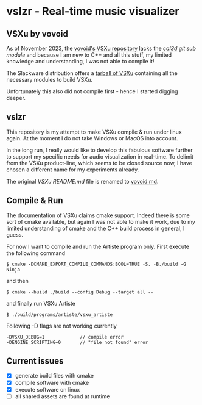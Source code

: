 # vslzr - Real-time music visualizer

## VSXu by vovoid

As of November 2023, the [vovoid's VSXu repository](https://github.com/vovoid/vsxu) lacks the *[cal3d](https://github.com/mp3butcher/Cal3D) git sub module* and because I am new to C++ and all this stuff, my limited knowledge and understanding, I was not able to compile it!

The Slackware distribution offers a [tarball of VSXu](https://slackbuilds.org/repository/15.0/graphics/vsxu/?search=vsxu) containing all the necessary modules to build VSXu.

Unfortunately this also did not compile first - hence I started digging deeper. 

## vslzr

This repository is my attempt to make VSXu compile & run under linux again. At the moment I do not take Windows or MacOS into account.

In the long run, I really would like to develop this fabulous software further to support my specific needs for audio visualization in real-time. To delimit from the VSXu product-line, which seems to be closed source now, I have chosen a different name for my experiments already.

The original *VSXu README.md* file is renamed to [vovoid.md](./vovoid.md).

## Compile & Run

The documentation of VSXu claims cmake support. Indeed there is some sort of cmake available, but again I was not able to make it work, due to my limited understanding of cmake and the C++ build process in general, I guess.

For now I want to compile and run the Artiste program only. First execute the following command

    $ cmake -DCMAKE_EXPORT_COMPILE_COMMANDS:BOOL=TRUE -S. -B./build -G Ninja 

 and then 

    $ cmake --build ./build --config Debug --target all --

and finally run VSXu Artiste

    $ ./build/programs/artiste/vsxu_artiste

Following -D flags are not working currently

	-DVSXU_DEBUG=1             // compile error
	-DENGINE_SCRIPTING=0       // "file not found" error

## Current issues

- [x] generate build files with cmake
- [x] compile software with cmake
- [x] execute software on linux
- [ ] all shared assets are found at runtime